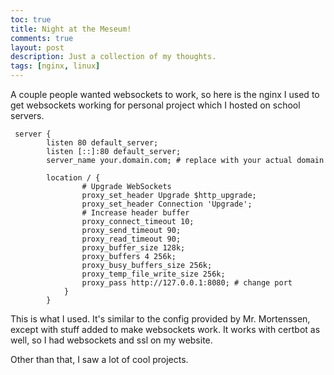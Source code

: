 ```yaml
---
toc: true
title: Night at the Meseum!
comments: true
layout: post
description: Just a collection of my thoughts. 
tags: [nginx, linux]
---
```



A couple people wanted websockets to work, so here is the nginx I used to get websockets working for personal project which I hosted on school servers. 

```nginx
 server {
        listen 80 default_server;
        listen [::]:80 default_server;
        server_name your.domain.com; # replace with your actual domain

        location / { 
                # Upgrade WebSockets
                proxy_set_header Upgrade $http_upgrade;
                proxy_set_header Connection 'Upgrade';
                # Increase header buffer
                proxy_connect_timeout 10; 
                proxy_send_timeout 90; 
                proxy_read_timeout 90; 
                proxy_buffer_size 128k;
                proxy_buffers 4 256k;
                proxy_busy_buffers_size 256k;
                proxy_temp_file_write_size 256k;
                proxy_pass http://127.0.0.1:8080; # change port
            }
        }
```

This is what I used. It's similar to the config provided by Mr. Mortenssen, except with stuff added to make websockets work. It works with certbot as well, so I had websockets and ssl on my website. 



Other than that, I saw a lot of cool projects. 